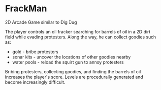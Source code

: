 # FrackMan
2D Arcade Game similar to Dig Dug

The player controls an oil fracker searching for barrels of oil in a 2D dirt field while evading protesters. Along the way, he can collect goodies such as: <br>
<ul>
  <li>gold - bribe protesters</li>
  <li>sonar kits - uncover the locations of other goodies nearby</li>
  <li>water pools - reload the squirt gun to annoy protesters</li>
</ul>  
Bribing protesters, collecting goodies, and finding the barrels of oil increases the player's score.
Levels are procedurally generated and become increasingly difficult.
